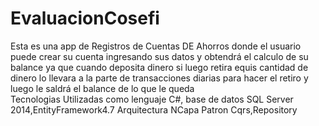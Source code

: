 # EvaluacionCosefi
Esta es una app de Registros de Cuentas DE Ahorros donde el usuario puede crear su cuenta ingresando sus datos y obtendrá el calculo de su balance ya que cuando deposita dinero si luego retira equis cantidad de dinero lo llevara a la parte de transacciones diarias para hacer el retiro y luego le saldrá el balance de lo que le queda  
Tecnologias Utilizadas
como lenguaje C#, base de datos SQL Server 2014,EntityFramework4.7
Arquitectura
NCapa
Patron 
Cqrs,Repository

